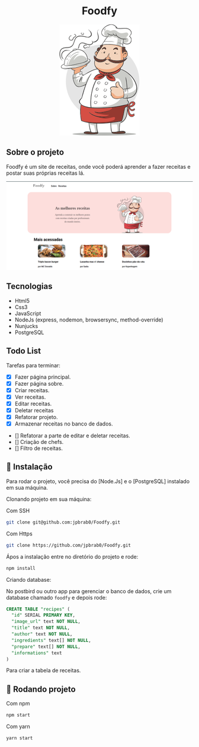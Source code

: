 <center><h1>Foodfy</h1></center>

<p align="center"><img src="./.github/logo-chef.png" alt="Chef foodfy"/></p>

## Sobre o projeto

Foodfy é um site de receitas, onde você poderá aprender a fazer receitas e postar suas próprias receitas lá.

<p align="center">
    <img src="./.github/project.png">
</p>

## Tecnologias

* Html5
* Css3
* JavaScript
* NodeJs (express, nodemon, browsersync, method-override)
* Nunjucks
* PostgreSQL

## Todo List

Tarefas para terminar:

- [x] Fazer página principal.
- [x] Fazer página sobre.
- [x] Criar receitas.
- [x] Ver receitas.
- [x] Editar receitas.
- [x] Deletar receitas
- [x] Refatorar projeto.
- [x] Armazenar receitas no banco de dados.
- [] Refatorar a parte de editar e deletar receitas.
- [] Criação de chefs.
- [] Filtro de receitas.

## 👷 Instalação

Para rodar o projeto, você precisa do [Node.Js] e o [PostgreSQL] instalado em sua máquina.

Clonando projeto em sua máquina:

Com SSH
```bash
git clone git@github.com:jpbrab0/Foodfy.git
```

Com Https
```bash
git clone https://github.com/jpbrab0/Foodfy.git
```

Ápos a instalação entre no diretório do projeto e rode:
```bash
npm install
```

Criando database:

No postbird ou outro app para gerenciar o banco de dados, crie um database chamado `foodfy` e depois rode:

```sql
CREATE TABLE "recipes" (
  "id" SERIAL PRIMARY KEY,
  "image_url" text NOT NULL,
  "title" text NOT NULL,
  "author" text NOT NULL,
  "ingredients" text[] NOT NULL,
  "prepare" text[] NOT NULL,
  "informations" text
)
```
Para criar a tabela de receitas.

## 🚀 Rodando projeto

Com npm
```bash
npm start
```

Com yarn
```bash
yarn start
```